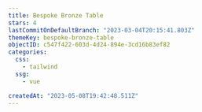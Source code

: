 ```yaml
---
title: Bespoke Bronze Table
stars: 4
lastCommitOnDefaultBranch: "2023-03-04T20:15:41.803Z"
themeKey: bespoke-bronze-table
objectID: c547f422-603d-4d24-894e-3cd16b83ef82
categories:
  css:
    - tailwind
  ssg:
    - vue

createdAt: "2023-05-08T19:42:48.511Z"
---
```

